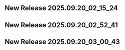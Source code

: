 ## New Release 2025.09.20_02_15_24
## New Release 2025.09.20_02_52_41
## New Release 2025.09.20_03_00_43
